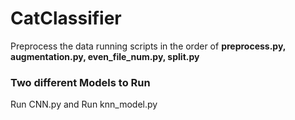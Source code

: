 # CatClassifier
Preprocess the data running scripts in the order of **preprocess.py, augmentation.py, even_file_num.py, split.py**
### Two different Models to Run
Run CNN.py 
and
Run knn_model.py
